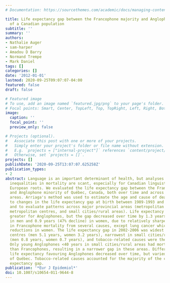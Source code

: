 ```yaml
---
# Documentation: https://sourcethemes.com/academic/docs/managing-content/

title: Life expectancy gap between the Francophone majority and Anglophone minority
  of a Canadian population
subtitle: ''
summary: ''
authors:
- Nathalie Auger
- sam-harper
- Amadou D Barry
- Normand Trempe
- Mark Daniel
tags: []
categories: []
date: '2012-01-01'
lastmod: 2020-09-25T09:07:07-04:00
featured: false
draft: false

# Featured image
# To use, add an image named `featured.jpg/png` to your page's folder.
# Focal points: Smart, Center, TopLeft, Top, TopRight, Left, Right, BottomLeft, Bottom, BottomRight.
image:
  caption: ''
  focal_point: ''
  preview_only: false

# Projects (optional).
#   Associate this post with one or more of your projects.
#   Simply enter your project's folder or file name without extension.
#   E.g. `projects = ["internal-project"]` references `content/project/deep-learning/index.md`.
#   Otherwise, set `projects = []`.
projects: []
publishDate: '2020-09-25T13:07:07.625258Z'
publication_types:
- 2
abstract: Language is an important determinant of health, but analyses of linguistic
  inequalities in mortality are scant, especially for Canadian linguistic groups with
  European roots. We evaluated the life expectancy gap between the Francophone majority
  and Anglophone minority of Québec, Canada, both over time and across major provincial
  areas. Arriaga's method was used to estimate the age and cause of death groups contributing
  to changes in the life expectancy gap at birth between 1989-1993 and 2002-2006,
  and to evaluate patterns across major provincial areas (metropolitan Montréal, other
  metropolitan centres, and small cities/rural areas). Life expectancy at birth was
  greater for Anglophones, but the gap decreased over time by 1.3 years (52% decline)
  in men and 0.9 years (47% decline) in women, due to relatively sharper reductions
  in Francophone mortality from several causes, except lung cancer which countered
  reductions in women. The life expectancy gap in 2002-2006 was widest in other metropolitan
  centres (men 5.1 years, women 3.2 years), narrowest in small cities/rural areas
  (men 0.8 years, women 0.7 years), and tobacco-related causes were the main contributors.
  Only young Anglophones <40 years in small cities/rural areas had mortality higher
  than Francophones, resulting in a narrower gap in these areas. Differentials in
  life expectancy favouring Anglophones decreased over time, but varied across areas
  of Québec. Tobacco-related causes accounted for the majority of the current life
  expectancy gap.
publication: '*Eur J Epidemiol*'
doi: 10.1007/s10654-011-9644-8
---
```

